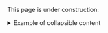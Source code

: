 This page is under construction:

<details><summary>Example of collapsible content</summary>
<p>

```
Q: How did you do that?
A: Look at the raw page
```

</p>
</details>